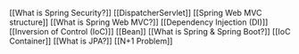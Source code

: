 [[What is Spring Security?]]
[[DispatcherServlet]]
[[Spring Web MVC structure]]
[[What is Spring Web MVC?]]
[[Dependency Injection (DI)]]
[[Inversion of Control (IoC)]]
[[Bean]]
[[What is Spring & Spring Boot?]]
[[IoC Container]]
[[What is JPA?]]
[[N+1 Problem]]